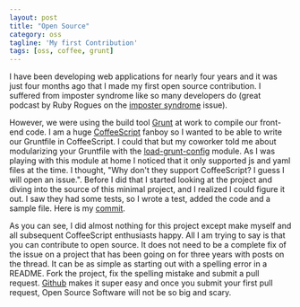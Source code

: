 ```yaml
---
layout: post
title: "Open Source"
category: oss
tagline: 'My first Contribution'
tags: [oss, coffee, grunt]
---
```


I have been developing web applications for nearly four years and it was just
four months ago that I made my first open source contribution. I suffered from
imposter syndrome like so many developers do (great podcast by Ruby Rogues on the
[imposter syndrome](http://rubyrogues.com/107-rr-impostor-syndrome-with-tim-chevalier/)
issue).

However, we were using the build tool [Grunt](http://gruntjs.com/) at work to
compile our front-end code. I am a huge [CoffeeScript](http://coffeescript.org/)
fanboy so I wanted to be able to write our Gruntfile in CoffeeScript. I could
that but my coworker told me about modularizing your Gruntfile with the
[load-grunt-config](https://github.com/firstandthird/load-grunt-config) module.
As I was playing with this module at home I noticed that it only supported js
and yaml files at the time. I thought, "Why don't they support CoffeeScript? I
guess I will open an issue.".  Before I did that I started looking at the
project and diving into the source of this minimal project, and I realized I
could figure it out. I saw they had some tests, so I wrote a test, added the
code and a sample file. Here is my
[commit](https://github.com/williamsbdev/load-grunt-config/commit/b683807aa9cccf0d54f4336fcf185e47f9aac567).

As you can see, I did almost nothing for this project except make myself and
all subsequent CoffeeScript enthusiasts happy. All I am trying to say is that
you can contribute to open source. It does not need to be a complete fix of the
issue on a project that has been going on for three years with posts on the
thread. It can be as simple as starting out with a spelling error in a README.
Fork the project, fix the spelling mistake and submit a pull request.
[Github](http://github.com) makes it super easy and once you submit your first
pull request, Open Source Software will not be so big and scary.
